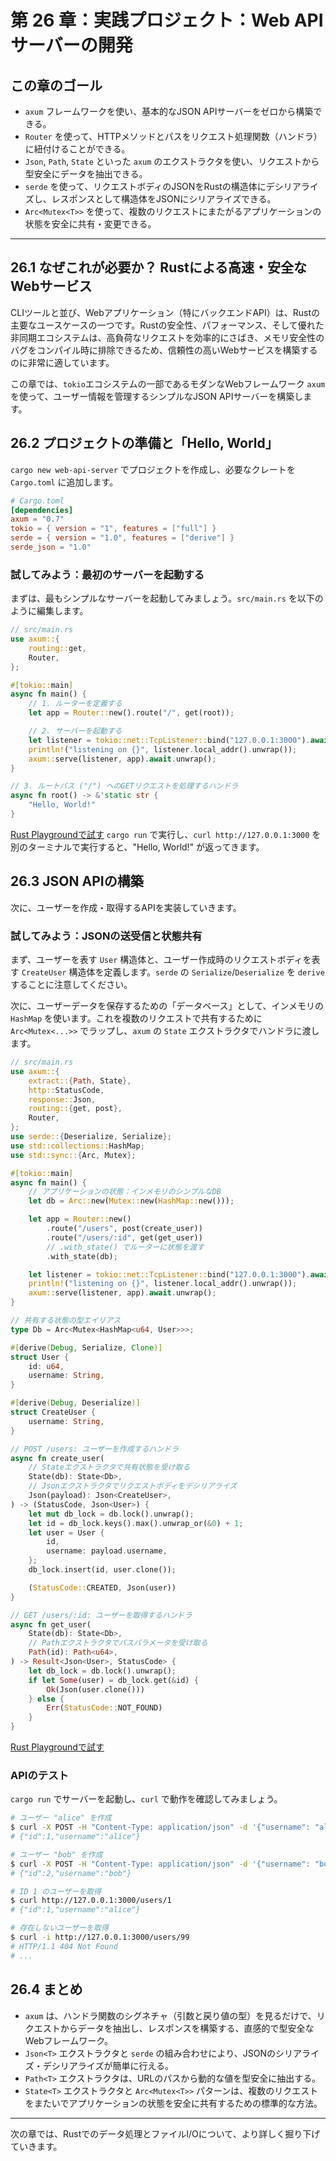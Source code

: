 # 第 26 章：実践プロジェクト：Web API サーバーの開発

## この章のゴール
- `axum` フレームワークを使い、基本的なJSON APIサーバーをゼロから構築できる。
- `Router` を使って、HTTPメソッドとパスをリクエスト処理関数（ハンドラ）に紐付けることができる。
- `Json`, `Path`, `State` といった `axum` のエクストラクタを使い、リクエストから型安全にデータを抽出できる。
- `serde` を使って、リクエストボディのJSONをRustの構造体にデシリアライズし、レスポンスとして構造体をJSONにシリアライズできる。
- `Arc<Mutex<T>>` を使って、複数のリクエストにまたがるアプリケーションの状態を安全に共有・変更できる。

---

## 26.1 なぜこれが必要か？ Rustによる高速・安全なWebサービス

CLIツールと並び、Webアプリケーション（特にバックエンドAPI）は、Rustの主要なユースケースの一つです。Rustの安全性、パフォーマンス、そして優れた非同期エコシステムは、高負荷なリクエストを効率的にさばき、メモリ安全性のバグをコンパイル時に排除できるため、信頼性の高いWebサービスを構築するのに非常に適しています。

この章では、`tokio`エコシステムの一部であるモダンなWebフレームワーク `axum` を使って、ユーザー情報を管理するシンプルなJSON APIサーバーを構築します。

## 26.2 プロジェクトの準備と「Hello, World」

`cargo new web-api-server` でプロジェクトを作成し、必要なクレートを `Cargo.toml` に追加します。

```toml
# Cargo.toml
[dependencies]
axum = "0.7"
tokio = { version = "1", features = ["full"] }
serde = { version = "1.0", features = ["derive"] }
serde_json = "1.0"
```

### 試してみよう：最初のサーバーを起動する

まずは、最もシンプルなサーバーを起動してみましょう。`src/main.rs` を以下のように編集します。

```rust
// src/main.rs
use axum::{
    routing::get,
    Router,
};

#[tokio::main]
async fn main() {
    // 1. ルーターを定義する
    let app = Router::new().route("/", get(root));

    // 2. サーバーを起動する
    let listener = tokio::net::TcpListener::bind("127.0.0.1:3000").await.unwrap();
    println!("listening on {}", listener.local_addr().unwrap());
    axum::serve(listener, app).await.unwrap();
}

// 3. ルートパス ("/") へのGETリクエストを処理するハンドラ
async fn root() -> &'static str {
    "Hello, World!"
}
```
[Rust Playgroundで試す](https://play.rust-lang.org/?version=stable&mode=debug&edition=2021&code=//%20src/main.rs%0Ause%20axum%3A%3A%7B%0A%20%20%20%20routing%3A%3Aget%2C%0A%20%20%20%20Router%2C%0A%7D%3B%0A%0A%23%5Btokio%3A%3Amain%5D%0Aasync%20fn%20main%28%29%20%7B%0A%20%20%20%20//%201.%20%E3%83%AB%E3%83%BC%E3%82%BF%E3%83%BC%E3%82%92%E5%AE%9A%E7%BE%A9%E3%81%99%E3%82%8B%0A%20%20%20%20let%20app%20%3D%20Router%3A%3Anew%28%29.route%28%22/%22%2C%20get%28root%29%29%3B%0A%0A%20%20%20%20//%202.%20%E3%82%B5%E3%83%BC%E3%83%90%E3%83%BC%E3%82%92%E8%B5%B7%E5%8B%95%E3%81%99%E3%82%8B%0A%20%20%20%20let%20listener%20%3D%20tokio%3A%3Anet%3A%3ATcpListener%3A%3Abind%28%22127.0.0.1%3A3000%22%29.await.unwrap%28%29%3B%0A%20%20%20%20println%21%28%22listening%20on%20%7B%7D%22%2C%20listener.local_addr%28%29.unwrap%28%29%29%3B%0A%20%20%20%20axum%3A%3Aserve%28listener%2C%20app%29.await.unwrap%28%29%3B%0A%7D%0A%0A//%203.%20%E3%83%AB%E3%83%BC%E3%83%88%E3%83%91%E3%82%B9%20%28%22/%22%29%20%E3%81%B8%E3%81%AEGET%E3%83%AA%E3%82%AF%E3%82%A8%E3%82%B9%E3%83%88%E3%82%92%E5%87%A6%E7%90%86%E3%81%99%E3%82%8B%E3%83%8F%E3%83%B3%E3%83%89%E3%83%A9%0Aasync%20fn%20root%28%29%20-%3E%20%26%27static%20str%20%7B%0A%20%20%20%20%22Hello%2C%20World%21%22%0A%7D)
`cargo run` で実行し、`curl http://127.0.0.1:3000` を別のターミナルで実行すると、"Hello, World!" が返ってきます。

## 26.3 JSON APIの構築

次に、ユーザーを作成・取得するAPIを実装していきます。

### 試してみよう：JSONの送受信と状態共有

まず、ユーザーを表す `User` 構造体と、ユーザー作成時のリクエストボディを表す `CreateUser` 構造体を定義します。`serde` の `Serialize`/`Deserialize` を `derive` することに注意してください。

次に、ユーザーデータを保存するための「データベース」として、インメモリの `HashMap` を使います。これを複数のリクエストで共有するために `Arc<Mutex<...>>` でラップし、`axum` の `State` エクストラクタでハンドラに渡します。

```rust
// src/main.rs
use axum::{
    extract::{Path, State},
    http::StatusCode,
    response::Json,
    routing::{get, post},
    Router,
};
use serde::{Deserialize, Serialize};
use std::collections::HashMap;
use std::sync::{Arc, Mutex};

#[tokio::main]
async fn main() {
    // アプリケーションの状態：インメモリのシンプルなDB
    let db = Arc::new(Mutex::new(HashMap::new()));

    let app = Router::new()
        .route("/users", post(create_user))
        .route("/users/:id", get(get_user))
        // .with_state() でルーターに状態を渡す
        .with_state(db);

    let listener = tokio::net::TcpListener::bind("127.0.0.1:3000").await.unwrap();
    println!("listening on {}", listener.local_addr().unwrap());
    axum::serve(listener, app).await.unwrap();
}

// 共有する状態の型エイリアス
type Db = Arc<Mutex<HashMap<u64, User>>>;

#[derive(Debug, Serialize, Clone)]
struct User {
    id: u64,
    username: String,
}

#[derive(Debug, Deserialize)]
struct CreateUser {
    username: String,
}

// POST /users: ユーザーを作成するハンドラ
async fn create_user(
    // Stateエクストラクタで共有状態を受け取る
    State(db): State<Db>,
    // Jsonエクストラクタでリクエストボディをデシリアライズ
    Json(payload): Json<CreateUser>,
) -> (StatusCode, Json<User>) {
    let mut db_lock = db.lock().unwrap();
    let id = db_lock.keys().max().unwrap_or(&0) + 1;
    let user = User {
        id,
        username: payload.username,
    };
    db_lock.insert(id, user.clone());

    (StatusCode::CREATED, Json(user))
}

// GET /users/:id: ユーザーを取得するハンドラ
async fn get_user(
    State(db): State<Db>,
    // Pathエクストラクタでパスパラメータを受け取る
    Path(id): Path<u64>,
) -> Result<Json<User>, StatusCode> {
    let db_lock = db.lock().unwrap();
    if let Some(user) = db_lock.get(&id) {
        Ok(Json(user.clone()))
    } else {
        Err(StatusCode::NOT_FOUND)
    }
}
```
[Rust Playgroundで試す](https://play.rust-lang.org/?version=stable&mode=debug&edition=2021&code=//%20src/main.rs%0Ause%20axum%3A%3A%7B%0A%20%20%20%20extract%3A%3A%7BPath%2C%20State%7D%2C%0A%20%20%20%20http%3A%3AStatusCode%2C%0A%20%20%20%20response%3A%3AJson%2C%0A%20%20%20%20routing%3A%3A%7Bget%2C%20post%7D%2C%0A%20%20%20%20Router%2C%0A%7D%3B%0Ause%20serde%3A%3A%7BDeserialize%2C%20Serialize%7D%3B%0Ause%20std%3A%3Acollections%3A%3AHashMap%3B%0Ause%20std%3A%3Async%3A%3A%7BArc%2C%20Mutex%7D%3B%0A%0A%23%5Btokio%3A%3Amain%5D%0Aasync%20fn%20main%28%29%20%7B%0A%20%20%20%20//%20%E3%82%A2%E3%83%97%E3%83%AA%E3%82%B1%E3%83%BC%E3%82%B7%E3%83%A7%E3%83%B3%E3%81%AE%E7%8A%B6%E6%85%8B%EF%BC%9A%E3%82%A4%E3%83%B3%E3%83%A1%E3%83%A2%E3%83%AA%E3%81%AE%E3%82%B7%E3%83%B3%E3%83%97%E3%83%AB%E3%81%AADB%0A%20%20%20%20let%20db%20%3D%20Arc%3A%3Anew%28Mutex%3A%3Anew%28HashMap%3A%3Anew%28%29%29%29%3B%0A%0A%20%20%20%20let%20app%20%3D%20Router%3A%3Anew%28%29%0A%20%20%20%20%20%20%20%20.route%28%22/users%22%2C%20post%28create_user%29%29%0A%20%20%20%20%20%20%20%20.route%28%22/users/%3Aid%22%2C%20get%28get_user%29%29%0A%20%20%20%20%20%20%20%20//%20.with_state%28%29%20%E3%81%A7%E3%83%AB%E3%83%BC%E3%82%BF%E3%83%BC%E3%81%AB%E7%8A%B6%E6%85%8B%E3%82%92%E6%B8%A1%E3%81%99%0A%20%20%20%20%20%20%20%20.with_state%28db%29%3B%0A%0A%20%20%20%20let%20listener%20%3D%20tokio%3A%3Anet%3A%3ATcpListener%3A%3Abind%28%22127.0.0.1%3A3000%22%29.await.unwrap%28%29%3B%0A%20%20%20%20println%21%28%22listening%20on%20%7B%7D%22%2C%20listener.local_addr%28%29.unwrap%28%29%29%3B%0A%20%20%20%20axum%3A%3Aserve%28listener%2C%20app%29.await.unwrap%28%29%3B%0A%7D%0A%0A//%20%E5%85%B1%E6%9C%89%E3%81%99%E3%82%8B%E7%8A%B6%E6%85%8B%E3%81%AE%E5%9E%8B%E3%82%A8%E3%82%A4%E3%83%AA%E3%82%A2%E3%82%B9%0Atype%20Db%20%3D%20Arc%3CMutex%3CHashMap%3Cu64%2C%20User%3E%3E%3E%3B%0A%0A%23%5Bderive%28Debug%2C%20Serialize%2C%20Clone%29%5D%0Astruct%20User%20%7B%0A%20%20%20%20id%3A%20u64%2C%0A%20%20%20%20username%3A%20String%2C%0A%7D%0A%0A%23%5Bderive%28Debug%2C%20Deserialize%29%5D%0Astruct%20CreateUser%20%7B%0A%20%20%20%20username%3A%20String%2C%0A%7D%0A%0A//%20POST%20/users%3A%20%E3%83%A6%E3%83%BC%E3%82%B6%E3%83%BC%E3%82%92%E4%BD%9C%E6%88%90%E3%81%99%E3%82%8B%E3%83%8F%E3%83%B3%E3%83%89%E3%83%A9%0Aasync%20fn%20create_user%28%0A%20%20%20%20//%20State%E3%82%A8%E3%82%AF%E3%82%B9%E3%83%88%E3%83%A9%E3%82%AF%E3%82%BF%E3%81%A7%E5%85%B1%E6%9C%89%E7%8A%B6%E6%85%8B%E3%82%92%E5%8F%97%E3%81%91%E5%8F%96%E3%82%8B%0A%20%20%20%20State%28db%29%3A%20State%3CDb%3E%2C%0A%20%20%20%20//%20Json%E3%82%A8%E3%82%AF%E3%82%B9%E3%83%88%E3%83%A9%E3%82%AF%E3%82%BF%E3%81%A7%E3%83%AA%E3%82%AF%E3%82%A8%E3%82%B9%E3%83%88%E3%83%9C%E3%83%87%E3%82%A3%E3%82%92%E3%83%87%E3%82%B7%E3%83%AA%E3%82%A2%E3%83%A9%E3%82%A4%E3%82%BA%0A%20%20%20%20Json%28payload%29%3A%20Json%3CCreateUser%3E%2C%0A%29%20-%3E%20%28StatusCode%2C%20Json%3CUser%3E%29%20%7B%0A%20%20%20%20let%20mut%20db_lock%20%3D%20db.lock%28%29.unwrap%28%29%3B%0A%20%20%20%20let%20id%20%3D%20db_lock.keys%28%29.max%28%29.unwrap_or%28%260%29%20%2B%201%3B%0A%20%20%20%20let%20user%20%3D%20User%20%7B%0A%20%20%20%20%20%20%20%20id%2C%0A%20%20%20%20%20%20%20%20username%3A%20payload.username%2C%0A%20%20%20%20%7D%3B%0A%20%20%20%20db_lock.insert%28id%2C%20user.clone%28%29%29%3B%0A%0A%20%20%20%20%28StatusCode%3A%3ACREATED%2C%20Json%28user%29%29%0A%7D%0A%0A//%20GET%20/users/%3Aid%3A%20%E3%83%A6%E3%83%BC%E3%82%B6%E3%83%BC%E3%82%92%E5%8F%96%E5%BE%97%E3%81%99%E3%82%8B%E3%83%8F%E3%83%B3%E3%83%89%E3%83%A9%0Aasync%20fn%20get_user%28%0A%20%20%20%20State%28db%29%3A%20State%3CDb%3E%2C%0A%20%20%20%20//%20Path%E3%82%A8%E3%82%AF%E3%82%B9%E3%83%88%E3%83%A9%E3%82%AF%E3%82%BF%E3%81%A7%E3%83%91%E3%82%B9%E3%83%91%E3%83%A9%E3%83%A1%E3%83%BC%E3%82%BF%E3%82%92%E5%8F%97%E3%81%91%E5%8F%96%E3%82%8B%0A%20%20%20%20Path%28id%29%3A%20Path%3Cu64%3E%2C%0A%29%20-%3E%20Result%3CJson%3CUser%3E%2C%20StatusCode%3E%20%7B%0A%20%20%20%20let%20db_lock%20%3D%20db.lock%28%29.unwrap%28%29%3B%0A%20%20%20%20if%20let%20Some%28user%29%20%3D%20db_lock.get%28%26id%29%20%7B%0A%20%20%20%20%20%20%20%20Ok%28Json%28user.clone%28%29%29%29%0A%20%20%20%20%7D%20else%20%7B%0A%20%20%20%20%20%20%20%20Err%28StatusCode%3A%3ANOT_FOUND%29%0A%20%20%20%20%7D%0A%7D)

### APIのテスト

`cargo run` でサーバーを起動し、`curl` で動作を確認してみましょう。

```bash
# ユーザー "alice" を作成
$ curl -X POST -H "Content-Type: application/json" -d '{"username": "alice"}' http://127.0.0.1:3000/users
# {"id":1,"username":"alice"}

# ユーザー "bob" を作成
$ curl -X POST -H "Content-Type: application/json" -d '{"username": "bob"}' http://127.0.0.1:3000/users
# {"id":2,"username":"bob"}

# ID 1 のユーザーを取得
$ curl http://127.0.0.1:3000/users/1
# {"id":1,"username":"alice"}

# 存在しないユーザーを取得
$ curl -i http://127.0.0.1:3000/users/99
# HTTP/1.1 404 Not Found
# ...
```

## 26.4 まとめ

- `axum` は、ハンドラ関数のシグネチャ（引数と戻り値の型）を見るだけで、リクエストからデータを抽出し、レスポンスを構築する、直感的で型安全なWebフレームワーク。
- `Json<T>` エクストラクタと `serde` の組み合わせにより、JSONのシリアライズ・デシリアライズが簡単に行える。
- `Path<T>` エクストラクタは、URLのパスから動的な値を型安全に抽出する。
- `State<T>` エクストラクタと `Arc<Mutex<T>>` パターンは、複数のリクエストをまたいでアプリケーションの状態を安全に共有するための標準的な方法。

---

次の章では、Rustでのデータ処理とファイルI/Oについて、より詳しく掘り下げていきます。
